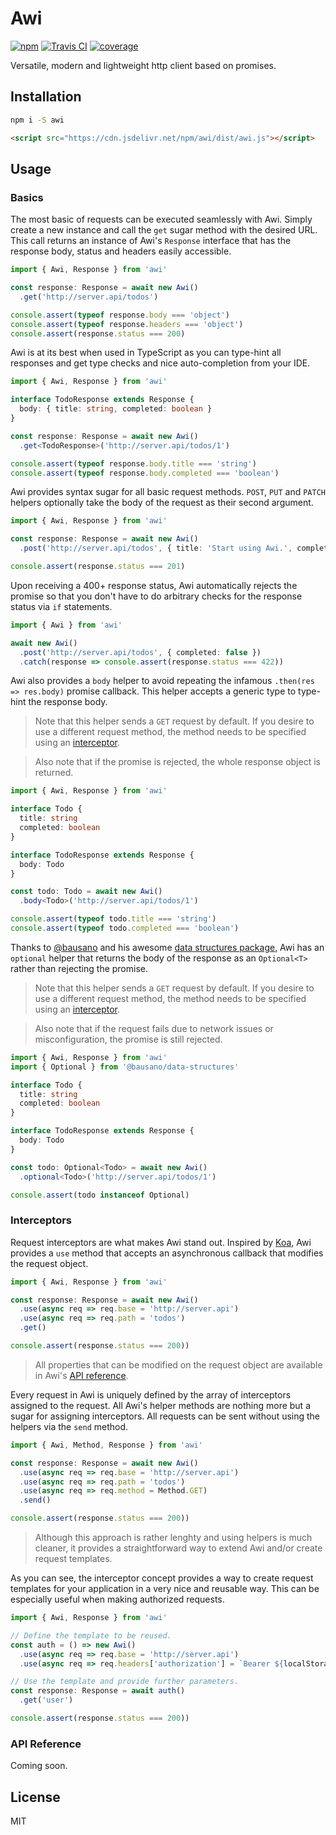 
# Awi

[![npm](https://badge.fury.io/js/awi.svg)](https://www.npmjs.com/package/awi)
[![Travis CI](https://travis-ci.org/kouks/awi.svg?branch=master)](https://travis-ci.org/kouks/awi)
[![coverage](https://codecov.io/gh/kouks/awi/branch/master/graph/badge.svg)](https://codecov.io/gh/kouks/awi)


Versatile, modern and lightweight http client based on promises.

## Installation

```bash
npm i -S awi
```

```html
<script src="https://cdn.jsdelivr.net/npm/awi/dist/awi.js"></script>
```

## Usage

### Basics

The most basic of requests can be executed seamlessly with Awi. Simply create
a new instance and call the `get` sugar method with the desired URL. This call
returns an instance of Awi's `Response` interface that has the response body,
status and headers easily accessible.

```typescript
import { Awi, Response } from 'awi'

const response: Response = await new Awi()
  .get('http://server.api/todos')

console.assert(typeof response.body === 'object')
console.assert(typeof response.headers === 'object')
console.assert(response.status === 200)
```

Awi is at its best when used in TypeScript as you can type-hint all responses
and get type checks and nice auto-completion from your IDE.

```typescript
import { Awi, Response } from 'awi'

interface TodoResponse extends Response {
  body: { title: string, completed: boolean }
}

const response: Response = await new Awi()
  .get<TodoResponse>('http://server.api/todos/1')

console.assert(typeof response.body.title === 'string')
console.assert(typeof response.body.completed === 'boolean')
```

Awi provides syntax sugar for all basic request methods. `POST`, `PUT` and
`PATCH` helpers optionally take the body of the request as their second
argument.

```typescript
import { Awi, Response } from 'awi'

const response: Response = await new Awi()
  .post('http://server.api/todos', { title: 'Start using Awi.', completed: true })

console.assert(response.status === 201)
```

Upon receiving a 400+ response status, Awi automatically rejects the promise so
that you don't have to do arbitrary checks for the response status via `if`
statements.

```typescript
import { Awi } from 'awi'

await new Awi()
  .post('http://server.api/todos', { completed: false })
  .catch(response => console.assert(response.status === 422))
```

Awi also provides a `body` helper to avoid repeating the infamous
`.then(res => res.body)` promise callback. This helper accepts a generic type
to type-hint the response body.

> Note that this helper sends a `GET` request by default. If you desire to use
> a different request method, the method needs to be specified using
> an [interceptor](#interceptors).

> Also note that if the promise is rejected, the whole response object is
> returned.

```typescript
import { Awi, Response } from 'awi'

interface Todo {
  title: string
  completed: boolean
}

interface TodoResponse extends Response {
  body: Todo
}

const todo: Todo = await new Awi()
  .body<Todo>('http://server.api/todos/1')

console.assert(typeof todo.title === 'string')
console.assert(typeof todo.completed === 'boolean')
```

Thanks to [@bausano](https://github.com/bausano) and his awesome
[data structures package](https://github.com/bausano/ts-data-structures), Awi
has an `optional` helper that returns the body of the response as an
`Optional<T>` rather than rejecting the promise.

> Note that this helper sends a `GET` request by default. If you desire to use
> a different request method, the method needs to be specified using
> an [interceptor](#interceptors).

> Also note that if the request fails due to network issues or misconfiguration,
> the promise is still rejected.

```typescript
import { Awi, Response } from 'awi'
import { Optional } from '@bausano/data-structures'

interface Todo {
  title: string
  completed: boolean
}

interface TodoResponse extends Response {
  body: Todo
}

const todo: Optional<Todo> = await new Awi()
  .optional<Todo>('http://server.api/todos/1')

console.assert(todo instanceof Optional)
```

### Interceptors

Request interceptors are what makes Awi stand out. Inspired by
[Koa](https://koajs.com/), Awi provides a `use` method that accepts an
asynchronous callback that modifies the request object.

```typescript
import { Awi, Response } from 'awi'

const response: Response = await new Awi()
  .use(async req => req.base = 'http://server.api')
  .use(async req => req.path = 'todos')
  .get()

console.assert(response.status === 200))
```

> All properties that can be modified on the request object are available in
> Awi's [API reference](#request).

Every request in Awi is uniquely defined by the array of interceptors assigned
to the request. All Awi's helper methods are nothing more but a sugar for
assigning interceptors. All requests can be sent without using the helpers via
the `send` method.

```typescript
import { Awi, Method, Response } from 'awi'

const response: Response = await new Awi()
  .use(async req => req.base = 'http://server.api')
  .use(async req => req.path = 'todos')
  .use(async req => req.method = Method.GET)
  .send()

console.assert(response.status === 200))
```

> Although this approach is rather lenghty and using helpers is much cleaner, it
> provides a straightforward way to extend Awi and/or create request templates.

As you can see, the interceptor concept provides a way to create request
templates for your application in a very nice and reusable way. This can be
especially useful when making authorized requests.

```typescript
import { Awi, Response } from 'awi'

// Define the template to be reused.
const auth = () => new Awi()
  .use(async req => req.base = 'http://server.api')
  .use(async req => req.headers['authorization'] = `Bearer ${localStorage.token}`)

// Use the template and provide further parameters.
const response: Response = await auth()
  .get('user')

console.assert(response.status === 200))
```

### API Reference

Coming soon.

## License

MIT


<!--
lightweight
extendable
flexible
-->
